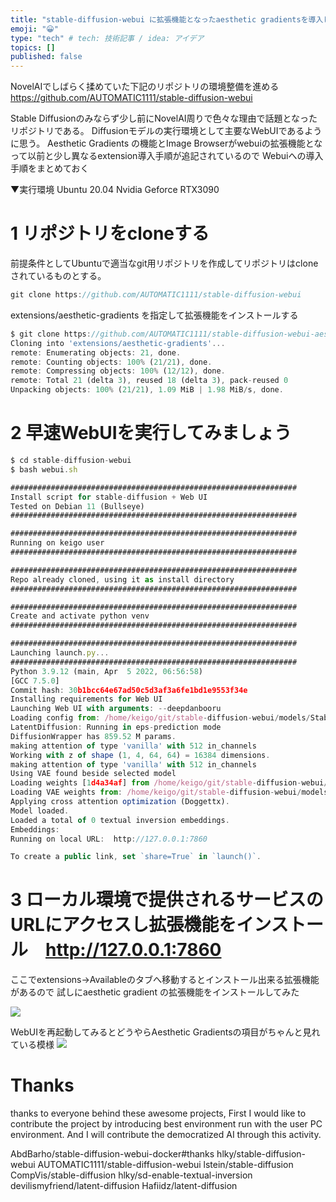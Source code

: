 ```yaml
---
title: "stable-diffusion-webui に拡張機能となったaesthetic gradientsを導入してみる"
emoji: "😀"
type: "tech" # tech: 技術記事 / idea: アイデア
topics: []
published: false
---
```


NovelAIでしばらく揉めていた下記のリポジトリの環境整備を進める
https://github.com/AUTOMATIC1111/stable-diffusion-webui

Stable Diffusionのみならず少し前にNovelAI周りで色々な理由で話題となったリポジトリである。
Diffusionモデルの実行環境として主要なWebUIであるように思う。
Aesthetic Gradients の機能とImage Browserがwebuiの拡張機能となって以前と少し異なるextension導入手順が追記されているので
Webuiへの導入手順をまとめておく


▼実行環境
Ubuntu 20.04
Nvidia Geforce RTX3090

# 1 リポジトリをcloneする
前提条件としてUbuntuで適当なgit用リポジトリを作成してリポジトリはcloneされているものとする。

```js
git clone https://github.com/AUTOMATIC1111/stable-diffusion-webui
```

extensions/aesthetic-gradients を指定して拡張機能をインストールする
```js
$ git clone https://github.com/AUTOMATIC1111/stable-diffusion-webui-aesthetic-gradients extensions/aesthetic-gradients
Cloning into 'extensions/aesthetic-gradients'...
remote: Enumerating objects: 21, done.
remote: Counting objects: 100% (21/21), done.
remote: Compressing objects: 100% (12/12), done.
remote: Total 21 (delta 3), reused 18 (delta 3), pack-reused 0
Unpacking objects: 100% (21/21), 1.09 MiB | 1.98 MiB/s, done.
```
# 2 早速WebUIを実行してみましょう

```js
$ cd stable-diffusion-webui
$ bash webui.sh

################################################################
Install script for stable-diffusion + Web UI
Tested on Debian 11 (Bullseye)
################################################################

################################################################
Running on keigo user
################################################################

################################################################
Repo already cloned, using it as install directory
################################################################

################################################################
Create and activate python venv
################################################################

################################################################
Launching launch.py...
################################################################
Python 3.9.12 (main, Apr  5 2022, 06:56:58) 
[GCC 7.5.0]
Commit hash: 30b1bcc64e67ad50c5d3af3a6fe1bd1e9553f34e
Installing requirements for Web UI
Launching Web UI with arguments: --deepdanbooru
Loading config from: /home/keigo/git/stable-diffusion-webui/models/Stable-diffusion/final-pruned.yaml
LatentDiffusion: Running in eps-prediction mode
DiffusionWrapper has 859.52 M params.
making attention of type 'vanilla' with 512 in_channels
Working with z of shape (1, 4, 64, 64) = 16384 dimensions.
making attention of type 'vanilla' with 512 in_channels
Using VAE found beside selected model
Loading weights [1d4a34af] from /home/keigo/git/stable-diffusion-webui/models/Stable-diffusion/final-pruned.ckpt
Loading VAE weights from: /home/keigo/git/stable-diffusion-webui/models/Stable-diffusion/final-pruned.vae.pt
Applying cross attention optimization (Doggettx).
Model loaded.
Loaded a total of 0 textual inversion embeddings.
Embeddings: 
Running on local URL:  http://127.0.0.1:7860

To create a public link, set `share=True` in `launch()`.
```

# 3 ローカル環境で提供されるサービスのURLにアクセスし拡張機能をインストール　http://127.0.0.1:7860

ここでextensions->Availableのタブへ移動するとインストール出来る拡張機能があるので
試しにaesthetic gradient の拡張機能をインストールしてみた

![](https://storage.googleapis.com/zenn-user-upload/8c7fada4703a-20221105.png)

WebUIを再起動してみるとどうやらAesthetic Gradientsの項目がちゃんと見れている模様
![](https://storage.googleapis.com/zenn-user-upload/60628e08250f-20221105.png)

# Thanks
thanks to everyone behind these awesome projects, 
First I would like to contribute the project by introducing best environment run with the user PC environment.
And I will contribute the democratized AI through this activity.

AbdBarho/stable-diffusion-webui-docker#thanks
hlky/stable-diffusion-webui
AUTOMATIC1111/stable-diffusion-webui
lstein/stable-diffusion
CompVis/stable-diffusion
hlky/sd-enable-textual-inversion
devilismyfriend/latent-diffusion
Hafiidz/latent-diffusion